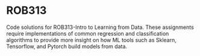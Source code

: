 # ROB313

Code solutions for ROB313-Intro to Learning from Data. These assignments require implementations of common regression and classification algorithms to provide more insight on how ML tools such as Sklearn, Tensorflow, and Pytorch build models from data.
